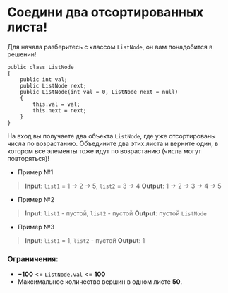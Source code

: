  # Соедини два отсортированных листа!

Для начала разберитесь с классом `ListNode`, он вам понадобится в решении!
```
public class ListNode
{
	public int val;
	public ListNode next;
	public ListNode(int val = 0, ListNode next = null)
	{
		this.val = val;
		this.next = next;
	}
}
```

На вход вы получаете два объекта `ListNode`, где уже отсортированы числа по возрастанию.
Объедините два этих листа и верните один, в котором все элементы тоже идут по возрастанию (числа могут повторяться)! 


* Пример №1
> **Input**: `list1` = 1 -> 2 -> 5, `list2` = 3 -> 4
> **Output**: 1 -> 2 -> 3 -> 4 -> 5

* Пример №2
> **Input**: `list1` - пустой, `list2` - пустой
> **Output**: пустой `ListNode`


* Пример №3
> **Input**: `list1` = 1, `list2` - пустой
> **Output**: 1

 ### Ограничения:

 - **$-100$** <= `ListNode.val` <= **$100$**
 - Максимальное количество вершин в одном листе **$50$**.